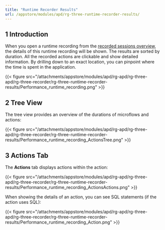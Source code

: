 ```yaml
---
title: "Runtime Recorder Results"
url: /appstore/modules/apd/rg-three-runtime-recorder-results/
---
```


## 1 Introduction

When you open a runtime recording from the [recorded sessions overview](/appstore/modules/apd/rg-three-recorder/), the details of this runtime recording will be shown. The results are sorted by duration. All the recorded actions are clickable and show detailed information. By drilling down to an exact location, you can pinpoint where the time is spent in the application.

{{< figure src="/attachments/appstore/modules/apd/rg-apd/rg-three-apd/rg-three-recorder/rg-three-runtime-recorder-results/Performance_runtime_recording.png" >}}

## 2 Tree View

The tree view provides an overview of the durations of microflows and actions:

{{< figure src="/attachments/appstore/modules/apd/rg-apd/rg-three-apd/rg-three-recorder/rg-three-runtime-recorder-results/Performance_runtime_recording_ActionsTree.png" >}}

## 3 Actions Tab

The **Actions** tab displays actions within the action:

{{< figure src="/attachments/appstore/modules/apd/rg-apd/rg-three-apd/rg-three-recorder/rg-three-runtime-recorder-results/Performance_runtime_recording_ActionsActions.png" >}}

When showing the details of an action, you can see SQL statements (if the action uses SQL):

{{< figure src="/attachments/appstore/modules/apd/rg-apd/rg-three-apd/rg-three-recorder/rg-three-runtime-recorder-results/Performance_runtime_recording_Action.png" >}}
